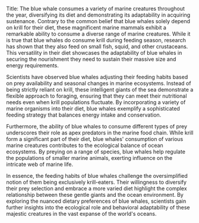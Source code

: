 Title: The blue whale consumes a variety of marine creatures throughout the year, diversifying its diet and demonstrating its adaptability in acquiring sustenance.
Contrary to the common belief that blue whales solely depend on krill for their diet, these magnificent marine mammals exhibit a remarkable ability to consume a diverse range of marine creatures. While it is true that blue whales do consume krill during feeding season, research has shown that they also feed on small fish, squid, and other crustaceans. This versatility in their diet showcases the adaptability of blue whales in securing the nourishment they need to sustain their massive size and energy requirements.

Scientists have observed blue whales adjusting their feeding habits based on prey availability and seasonal changes in marine ecosystems. Instead of being strictly reliant on krill, these intelligent giants of the sea demonstrate a flexible approach to foraging, ensuring that they can meet their nutritional needs even when krill populations fluctuate. By incorporating a variety of marine organisms into their diet, blue whales exemplify a sophisticated feeding strategy that balances energy intake and conservation.

Furthermore, the ability of blue whales to consume different types of prey underscores their role as apex predators in the marine food chain. While krill form a significant part of their diet, blue whales' consumption of various marine creatures contributes to the ecological balance of ocean ecosystems. By preying on a range of species, blue whales help regulate the populations of smaller marine animals, exerting influence on the intricate web of marine life.

In essence, the feeding habits of blue whales challenge the oversimplified notion of them being exclusively krill-eaters. Their willingness to diversify their prey selection and embrace a more varied diet highlight the complex relationship between these gentle giants and the ocean environment. By exploring the nuanced dietary preferences of blue whales, scientists gain further insights into the ecological role and behavioral adaptability of these majestic creatures in the vast expanse of the world's oceans.